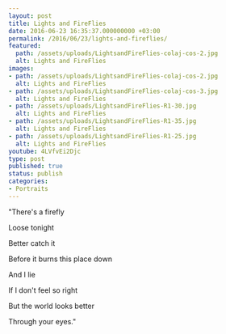 ```yaml
---
layout: post
title: Lights and FireFlies
date: 2016-06-23 16:35:37.000000000 +03:00
permalink: /2016/06/23/lights-and-fireflies/
featured:
  path: /assets/uploads/LightsandFireFlies-colaj-cos-2.jpg
  alt: Lights and FireFlies
images:
- path: /assets/uploads/LightsandFireFlies-colaj-cos-2.jpg
  alt: Lights and FireFlies
- path: /assets/uploads/LightsandFireFlies-colaj-cos-3.jpg
  alt: Lights and FireFlies
- path: /assets/uploads/LightsandFireFlies-R1-30.jpg
  alt: Lights and FireFlies
- path: /assets/uploads/LightsandFireFlies-R1-35.jpg
  alt: Lights and FireFlies
- path: /assets/uploads/LightsandFireFlies-R1-25.jpg
  alt: Lights and FireFlies
youtube: 4LVfvEi2Djc
type: post
published: true
status: publish
categories:
- Portraits
---
```

"There's a firefly

Loose tonight

Better catch it

Before it burns this place down

And I lie

If I don't feel so right

But the world looks better

Through your eyes."
